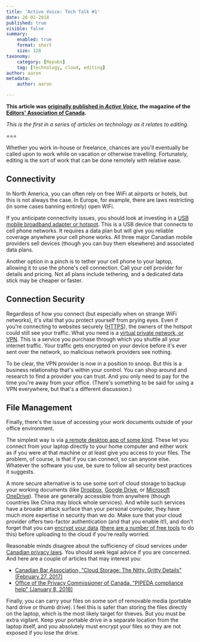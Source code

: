 ```yaml
---
title: 'Active Voice: Tech Talk #1'
date: 26-02-2018
published: true
visible: false
summary:
    enabled: true
    format: short
    size: 128
taxonomy:
    category: [Repubs]
    tag: [technology, cloud, editing]
author: aaron
metadata:
    author: aaron

---
```


**This article was [originally published in *Active Voice*](https://activevoice.editors.ca/winter-2018/tech-talk/), the magazine of the [Editors' Association of Canada](http://editors.ca).**

*This is the first in a series of articles on technology as it relates to editing.*

===

Whether you work in-house or freelance, chances are you'll eventually be called upon to work while on vacation or otherwise travelling. Fortunately, editing is the sort of work that can be done remotely with relative ease.

## Connectivity

In North America, you can often rely on free WiFi at airports or hotels, but this is not always the case. In Europe, for example, there are laws restricting (in some cases banning entirely) open WiFi.

If you anticipate connectivity issues, you should look at investing in a [USB mobile broadband adapter or hotspot](https://www.lifewire.com/how-to-get-4g-or-3g-on-your-laptop-2378203). This is a USB device that connects to cell phone networks. It requires a data plan but will give you reliable coverage anywhere your cell phone works. All three major Canadian mobile providers sell devices (though you can buy them elsewhere) and associated data plans.

Another option in a pinch is to tether your cell phone to your laptop, allowing it to use the phone's cell connection. Call your cell provider for details and pricing. Not all plans include tethering, and a dedicated data stick may be cheaper or faster.

## Connection Security

Regardless of how you connect (but especially when on strange WiFi networks), it's vital that you protect yourself from prying eyes. Even if you're connecting to websites securely ([HTTPS](http://www.geekyedge.com/https-for-dummies-what-you-need-to-know/)), the owners of the hotspot could still see your traffic. What you need is a [virtual private network, or VPN](https://www.cnet.com/how-to/understanding-vpns-and-how-to-choose-one/). This is a service you purchase through which you shuttle all your internet traffic. Your traffic gets encrypted on your device before it's ever sent over the network, so malicious network providers see nothing.

To be clear, the VPN provider is now in a position to snoop. But this is a business relationship that's within your control. You can shop around and research to find a provider you can trust. And you only need to pay for the time you're away from your office. (There's something to be said for using a VPN everywhere, but that's a different discussion.)

## File Management

Finally, there's the issue of accessing your work documents outside of your office environment.

The simplest way is via [a remote desktop app of some kind](https://www.lifewire.com/free-remote-access-software-tools-2625161). These let you connect from your laptop directly to your home computer and either work as if you were at that machine or at least give you access to your files. The problem, of course, is that if you can connect, so can anyone else. Whatever the software you use, be sure to follow all security best practices it suggests.

A more secure alternative is to use some sort of cloud storage to backup your working documents (like [Dropbox](https://dropbox.com/), [Google Drive](https://drive.google.com/), or [Microsoft OneDrive](https://onedrive.live.com/about/en-ca/)). These are generally accessible from anywhere (though countries like China may block whole services). And while such services have a broader attack surface than your personal computer, they have much more expertise in security than we do. Make sure that your cloud provider offers two-factor authentication (and that you enable it!), and don't forget that you can [encrypt your data](https://www.engadget.com/2017/03/07/a-beginner-s-guide-to-encryption/) ([there are a number of free tools](https://lifehacker.com/five-best-file-encryption-tools-5677725) to do this) before uploading to the cloud if you're really worried.

Reasonable minds disagree about the sufficiency of cloud services under [Canadian privacy laws](https://www.priv.gc.ca/en/privacy-topics/privacy-laws-in-canada/02_05_d_15/). You should seek legal advice if you are concerned. And here are a couple of articles that may interest you:

  * [Canadian Bar Association, "Cloud Storage: The Nitty, Gritty Details" (February 27, 2017)](https://www.cba-alberta.org/Publications-Resources/Resources/Law-Matters/Law-Matters-Winter-2016-17/Cloud-Storage-The-Nitty,-Gritty-Details)
  * [Office of the Privacy Commissioner of Canada, "PIPEDA compliance help" (January 8, 2018)](https://www.priv.gc.ca/en/privacy-topics/privacy-laws-in-canada/the-personal-information-protection-and-electronic-documents-act-pipeda/pipeda-compliance-help/)

Finally, you can carry your files on some sort of removable media (portable hard drive or thumb drive). I feel this is safer than storing the files directly on the laptop, which is the most likely target for thieves. But you must be extra vigilant. Keep your portable drive in a separate location from the laptop itself, and you absolutely must encrypt your files so they are not exposed if you lose the drive.